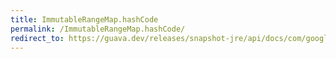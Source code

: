 ```yaml
---
title: ImmutableRangeMap.hashCode
permalink: /ImmutableRangeMap.hashCode/
redirect_to: https://guava.dev/releases/snapshot-jre/api/docs/com/google/common/collect/ImmutableRangeMap.html#hashCode--
---
```

